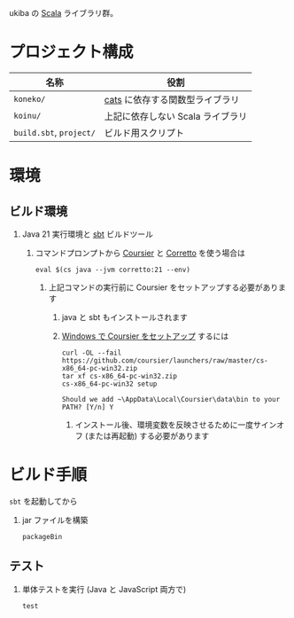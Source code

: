 ukiba の [Scala](https://www.scala-lang.org/) ライブラリ群。

# プロジェクト構成

|名称                   |役割|
|-----------------------|----|
|`koneko/`              |[cats](https://github.com/typelevel/cats) に依存する関数型ライブラリ|
|`koinu/`               |上記に依存しない Scala ライブラリ|
|`build.sbt`, `project/`|ビルド用スクリプト|


# 環境

## ビルド環境

1. Java 21 実行環境と [sbt](https://www.scala-sbt.org/) ビルドツール

    1. コマンドプロンプトから [Coursier](https://get-coursier.io/) と [Corretto](https://aws.amazon.com/corretto/) を使う場合は

           eval $(cs java --jvm corretto:21 --env)

        1. 上記コマンドの実行前に Coursier をセットアップする必要があります
            1. java と sbt もインストールされます
            1. [Windows で Coursier をセットアップ](https://get-coursier.io/docs/cli-installation#windows) するには

                   curl -OL --fail https://github.com/coursier/launchers/raw/master/cs-x86_64-pc-win32.zip
                   tar xf cs-x86_64-pc-win32.zip
                   cs-x86_64-pc-win32 setup

                   Should we add ~\AppData\Local\Coursier\data\bin to your PATH? [Y/n] Y

                1. インストール後、環境変数を反映させるために一度サインオフ (または再起動) する必要があります


# ビルド手順

`sbt` を起動してから

1. jar ファイルを構築

       packageBin

## テスト

1. 単体テストを実行 (Java と JavaScript 両方で)

       test
